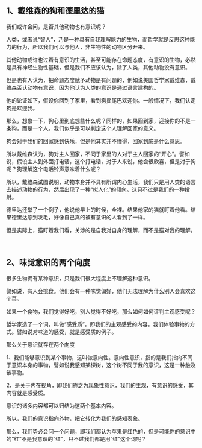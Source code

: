 <h2>1、戴维森的狗和德里达的猫</h2><p data-pid="ulArJszN">我们或许会问，是否其他动物也有意识呢？</p><p data-pid="FLOFqGw4">人类，或者说“智人”，乃是一种具有自我理解能力的生物，而哲学就是反思这种能力的行为，所以我们可以与他人，非生物性的动物区分开来。</p><p data-pid="MF0C5WyG">其他动物或许也过着有意识的生活，甚至可能存在命题态度，有意识的生物，必然是具有神经生物性基础，但是我们不应该认为，除了人类，其他动物没有意识。</p><p data-pid="McADm8uW">但是也有人认为，把命题态度赋予动物是有问题的，例如说美国哲学家戴维森，戴维森否认动物有意识，因为他认为人类的意识是通过语言建构的。</p><p data-pid="GGKrVKC6">他的论证如下，假设你回到了家里，看到狗摇尾巴欢迎你。一般情况下，我们认定狗是欢迎我。</p><p data-pid="hGtWbNJW">那么，想象一下，狗心里到底想些什么呢？同样的，如果回到家，迎接你的不是一条狗，而是一个人。我们似乎是可以判定这个人理解回家的意义。</p><p data-pid="dIhhPOKW">狗会对于我们的回家感到快乐，但是他其实并不懂得，回家到底是什么意思。</p><p data-pid="KRlug5eB">所以戴维森认为，狗对主人回家，不同于家里的人对于主人回家的“开心”。譬如说，假设主人到外面打电话，这个打电话，对于人来说，他会很欣喜，但是对于狗呢？狗理解这个电话铃声意味着什么呢？</p><p data-pid="ajaC79iz">所以，戴维森试图说明，动物本身并不具有所谓内心生活，我们只是用人类的语言去描述动物的行为，然后出现了一种“拟人化”的倾向。这只不过是我们的一种投射。</p><p data-pid="5gjDF8Yk">德里达还举了一个例子，他说他早上的时候，全裸。结果他家的猫就盯着他看。结果德里达感到发毛，好像自己真的被有意识的人看到了一样。</p><p data-pid="RX4A-ojR">但是实际上，猫盯着我们看，关涉的是自我对自身的理解，而不是猫对我的理解。</p><p><br></p><h2>2、味觉意识的两个向度</h2><p data-pid="bEutWMen">很多生物拥有某种意识，只是我们很大程度上不理解这种意识。</p><p data-pid="pBy61k1l">譬如说，有人会挑食。他们会有一种味觉偏好，他们无法理解为什么别人会喜欢这个菜。</p><p data-pid="zq3ZWF5J">如果一个食物，我们觉得好吃，别人觉得不好吃，那么如何如何评判主观感受呢？</p><p data-pid="9XhR10zm">哲学家造了一个词，叫做“感受质”，即我们的主观感受的内容，我们体验事物的方式。譬如说对味道的感受，就是感受质的例子。</p><p data-pid="nfgN3eS_">那么关于意识就存在两个向度</p><p data-pid="KvJ-c6cR">1、我们能够意识到某个事物，这叫做意向性。意向性意识，指的是我们指向不同于意识本身的事物，譬如说我感知某棵树，这个树不同于我的意识，这是一种触及该事物。</p><p data-pid="RDGPBQYL">2、是关于内在视角，即我们称之为现象性意识，我们的主观，有意识的感受，其内容就是感受质。</p><p data-pid="mtHKWtu3">意识的诸多内容都可以归结为这两个基本内容。</p><p data-pid="F7aWWdmu">所以，我们的意识指向外物，把它转化为我们的感知表象。</p><p data-pid="nqSyPumI">那么，我们势必会问一个问题，即我们都认为苹果是红色的，但是可能你的意识中的“红”不是我意识的“红”，只不过我们都是用“红”这个词呢？</p><p></p><p></p><p></p><p></p><p></p><p></p><p></p><p></p><p></p>